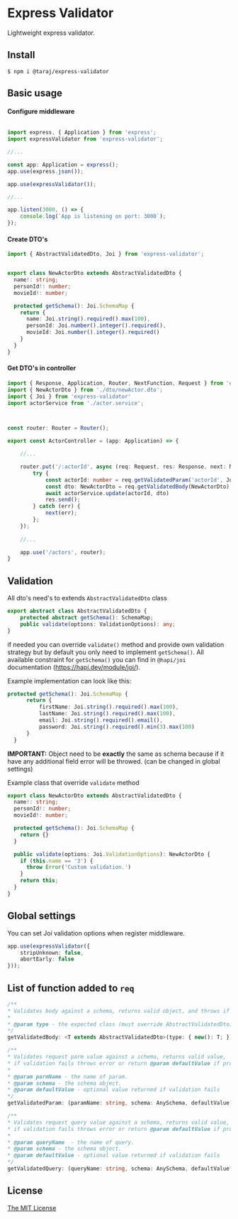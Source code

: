 # Express Validator
Lightweight express validator.
## Install
    $ npm i @taraj/express-validator
## Basic usage
#### Configure middleware
```Typescript

import express, { Application } from 'express';
import expressValidator from 'express-validator';

//...

const app: Application = express();
app.use(express.json());

app.use(expressValidator());

//...

app.listen(3000, () => {
    console.log(`App is listening on port: 3000`);
});
```
#### Create DTO's
```Typescript
import { AbstractValidatedDto, Joi } from 'express-validator';


export class NewActorDto extends AbstractValidatedDto {
  name!: string;
  personId!: number;
  movieId!: number;

  protected getSchema(): Joi.SchemaMap {
    return {
      name: Joi.string().required().max(100),
      personId: Joi.number().integer().required(),
      movieId: Joi.number().integer().required()
    }
  }
}
```
#### Get DTO's in controller
```Typescript
import { Response, Application, Router, NextFunction, Request } from 'express';
import { NewActorDto } from './dto/newActor.dto';
import { Joi } from 'express-validator'
import actorService from './actor.service';



const router: Router = Router();

export const ActorController = (app: Application) => {

    //...

    router.put('/:actorId', async (req: Request, res: Response, next: NextFunction) => {
        try {
            const actorId: number = req.getValidatedParam('actorId', Joi.number().integer());
            const dto: NewActorDto = req.getValidatedBody(NewActorDto);
            await actorService.update(actorId, dto)
            res.send();
        } catch (err) {
            next(err);
        };
    });
    
    //...

    app.use('/actors', router);
}

```
## Validation 
All dto's need's to extends `AbstractValidatedDto` class
```Typescript
export abstract class AbstractValidatedDto {
    protected abstract getSchema(): SchemaMap;
    public validate(options: ValidationOptions): any;
}
```
if needed you can override `validate()` method and provide own validation strategy but by default you only need to implement `getSchema()`.
All available constraint for `getSchema()` you can find in `@hapi/joi` documentation (https://hapi.dev/module/joi/).

Example implementation can look like this:
```Typescript
protected getSchema(): Joi.SchemaMap {
      return {
          firstName: Joi.string().required().max(100),
          lastName: Joi.string().required().max(100),
          email: Joi.string().required().email(),
          password: Joi.string().required().min(3).max(100)
      }
  }
```
**IMPORTANT:** Object need to be **exactly** the same as schema because if it have any additional field error will be throwed. (can be changed in global settings)

Example class that override `validate` method
```Typescript
export class NewActorDto extends AbstractValidatedDto {
  name!: string;
  personId!: number;
  movieId!: number;

  protected getSchema(): Joi.SchemaMap {
    return {}
  }

  public validate(options: Joi.ValidationOptions): NewActorDto {
    if (this.name == '3') {
      throw Error('Custom validation.')
    }
    return this;
  }
}
```
## Global settings
You can set Joi validation options when register middleware.
```Typescript
app.use(expressValidator({
    stripUnknown: false,
    abortEarly: false
}));
```
## List of function added to `req`
```Typescript
/**
* Validates body against a schema, returns valid object, and throws if validation fails.
* 
* @param type - the expected class (must override AbstractValidatedDto)
*/
getValidatedBody: <T extends AbstractValidatedDto>(type: { new(): T; }) => T;

/**
* Validates request parm value against a schema, returns valid value,
* if validation fails throws error or return @param defaultValue if provided.
* 
* @param parmName - the name of param.
* @param schema - the schema object.
* @param defaultValue - optional value returned if validation fails
*/
getValidatedParam: (paramName: string, schema: AnySchema, defaultValue?: any) => any;

/**
* Validates request query value against a schema, returns valid value,
* if validation fails throws error or return @param defaultValue if provided.
* 
* @param queryName  - the name of query.
* @param schema - the schema object.
* @param defaultValue - optional value returned if validation fails
*/
getValidatedQuery: (queryName: string, schema: AnySchema, defaultValue?: any) => any;
```
## License

[The MIT License](http://opensource.org/licenses/MIT)
